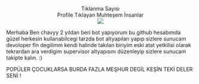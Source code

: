  <p align="center"> 
Tıklanma Sayısı<br>
Profile Tıklayan Muhteşem İnsanlar<br>

 <img src="https://profile-counter.glitch.me/chavyy/count.svg" />
</p>


Merhaba Ben chavyy 2 yıldan beri bot yapıyorum bu github hesabımda güzel herkesin kullanabilcegi tarzda bot altyapıları yapıp sizlere sunucam devoloper fln degilimm kendi halinde takılan biriyim eski atat yetkilisi olarak tekrardan ara verdigim supervisor altyapısını düzenleyip sizlere sunucam takipte kalın. :)

POPÜLER ÇOCUKLARSA BURDA FAZLA MEŞHUR DEGİL KEŞİN TEKİ DELER SENİ !


